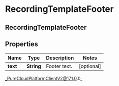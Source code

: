 # RecordingTemplateFooter

## RecordingTemplateFooter

## Properties

|Name | Type | Description | Notes|
|------------ | ------------- | ------------- | -------------|
| **text** | **String** | Footer text. | [optional] |



_PureCloudPlatformClientV2@171.0.0_
